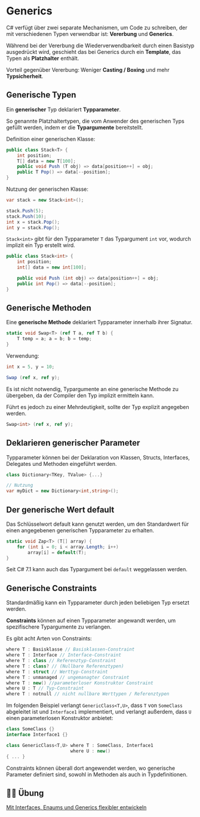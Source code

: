 # Generics


C# verfügt über zwei separate Mechanismen, um Code zu schreiben, der mit verschiedenen Typen verwendbar ist: **Vererbung** und **Generics**.

Während bei der Vererbung die Wiederverwendbarkeit durch einen Basistyp ausgedrückt wird, geschieht das bei Generics durch ein **Template**, das Typen als **Platzhalter** enthält.

Vorteil gegenüber Vererbung: Weniger **Casting / Boxing** und mehr **Typsicherheit**.


## Generische Typen

Ein **generischer** Typ deklariert **Typparameter**.

So genannte Platzhaltertypen, die vom Anwender des generischen Typs gefüllt werden, indem er die **Typargumente** bereitstellt.


Definition einer generischen Klasse:

```csharp
public class Stack<T> {
    int position;
    T[] data = new T[100];
    public void Push (T obj) => data[position++] = obj; 
    public T Pop() => data[--position];
}
```

Nutzung der generischen Klasse:

```csharp
var stack = new Stack<int>(); 

stack.Push(5);
stack.Push(10);
int x = stack.Pop(); 
int y = stack.Pop(); 
```


`Stack<int>` gibt für den Typparameter `T` das Typargument `int` vor, wodurch implizit ein Typ erstellt wird.

```csharp
public class Stack<int> {
    int position;
    int[] data = new int[100];

    public void Push (int obj) => data[position++] = obj;
    public int Pop() => data[--position]; 
}
```


## Generische Methoden

Eine **generische Methode** deklariert Typparameter innerhalb ihrer Signatur.

```csharp
static void Swap<T> (ref T a, ref T b) {
    T temp = a; a = b; b = temp; 
}
```

Verwendung:

```csharp
int x = 5, y = 10;

Swap (ref x, ref y);
```

Es ist nicht notwendig, Typargumente an eine generische Methode zu übergeben, da der Compiler den Typ implizit ermitteln kann. 

Führt es jedoch zu einer Mehrdeutigkeit, sollte der Typ explizit angegeben werden.

```csharp
Swap<int> (ref x, ref y);
```


## Deklarieren generischer Parameter

Typparameter können bei der Deklaration von Klassen, Structs, Interfaces, Delegates und Methoden eingeführt werden.

```csharp
class Dictionary<TKey, TValue> {...}

// Nutzung
var myDict = new Dictionary<int,string>();
```


## Der generische Wert default

Das Schlüsselwort default kann genutzt werden, um den Standardwert für einen angegebenen generischen Typparameter zu erhalten.

```csharp
static void Zap<T> (T[] array) {
    for (int i = 0; i < array.Length; i++) 
        array[i] = default(T);
}
```

Seit C# 7.1 kann auch das Typargument bei `default` weggelassen werden.


## Generische Constraints

Standardmäßig kann ein Typparameter durch jeden beliebigen Typ ersetzt werden.

**Constraints** können auf einen Typparameter angewandt werden, um spezifischere Typargumente zu verlangen.

Es gibt acht Arten von Constraints:

```csharp
where T : Basisklasse // Basisklassen-Constraint
where T : Interface // Interface-Constraint
where T : class // Referenztyp-Constraint
where T : class? // (Nullbare Referenztypen)
where T : struct // Werttyp-Constraint
where T : unmanaged // ungemanagter Constraint
where T : new() //parameterloser Konstruktor Constraint
where U : T // Typ-Constraint
where T : notnull // nicht nullbare Werttypen / Referenztypen
```


Im folgenden Beispiel verlangt `GenericClass<T,U>`, dass `T` von `SomeClass` abgeleitet ist und `Interface1` implementiert, und verlangt außerdem, dass `U` einen parameterlosen Konstruktor anbietet:

```csharp
class SomeClass {} 
interface Interface1 {}

class GenericClass<T,U> where T : SomeClass, Interface1 
                        where U : new()
{ ... }
```

Constraints können überall dort angewendet werden, wo generische Parameter definiert sind, sowohl in Methoden als auch in Typdefinitionen.


## 🏋️‍♀️ Übung

<a href="https://github.com/roeb/Training-C-Sharp/090-generics/" target="_blank">Mit Interfaces, Enaums und Generics flexibler entwickeln</a>